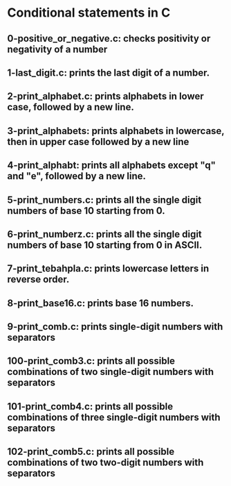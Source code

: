 # Conditional statements in C
## 0-positive_or_negative.c: checks positivity or negativity of a number
## 1-last_digit.c: prints the last digit of a number.
## 2-print_alphabet.c: prints alphabets in lower case, followed by a new line.
## 3-print_alphabets: prints alphabets in lowercase, then in upper case followed by a new line
## 4-print_alphabt: prints all alphabets except "q" and "e", followed by a new line.
## 5-print_numbers.c: prints all the single digit numbers of base 10 starting from 0.
## 6-print_numberz.c: prints all the single digit numbers of base 10 starting from 0 in ASCII.
## 7-print_tebahpla.c: prints lowercase letters in reverse order.
## 8-print_base16.c: prints base 16 numbers.
## 9-print_comb.c: prints single-digit numbers with separators
## 100-print_comb3.c: prints all possible combinations of two single-digit numbers with separators
## 101-print_comb4.c: prints all possible combinations of three single-digit numbers with separators
## 102-print_comb5.c: prints all possible combinations of two two-digit numbers with separators

